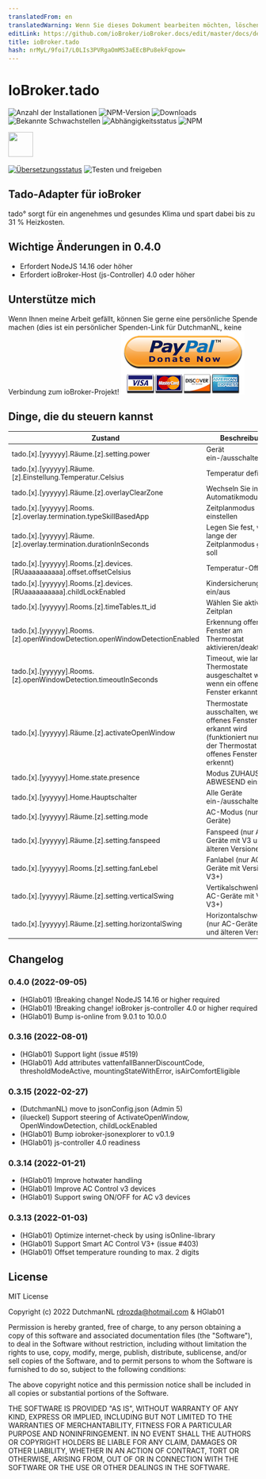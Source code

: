 ```yaml
---
translatedFrom: en
translatedWarning: Wenn Sie dieses Dokument bearbeiten möchten, löschen Sie bitte das Feld "translationsFrom". Andernfalls wird dieses Dokument automatisch erneut übersetzt
editLink: https://github.com/ioBroker/ioBroker.docs/edit/master/docs/de/adapterref/iobroker.tado/README.md
title: ioBroker.tado
hash: nrMyL/9foi7/L0LIs3PVRgaOmMS3aEEcBPu8ekFqpow=
---
```

# IoBroker.tado

![Anzahl der Installationen](http://iobroker.live/badges/tado-stable.svg)
![NPM-Version](http://img.shields.io/npm/v/iobroker.tado.svg)
![Downloads](https://img.shields.io/npm/dm/iobroker.tado.svg)
![Bekannte Schwachstellen](https://snyk.io/test/github/DrozmotiX/ioBroker.tado/badge.svg)
![Abhängigkeitsstatus](https://img.shields.io/librariesio/release/npm/iobroker.tado)
![NPM](https://nodei.co/npm/iobroker.tado.png?downloads=true)

<img src="./admin/tado.png" width="50" height="50">

[![Übersetzungsstatus](https://weblate.iobroker.net/widgets/adapters/-/tado/svg-badge.svg)](https://weblate.iobroker.net/engage/adapters/?utm_source=widget) ![Testen und freigeben](https://github.com/DrozmotiX/ioBroker.tado/workflows/Test%20and%20Release/badge.svg)

## Tado-Adapter für ioBroker
tado° sorgt für ein angenehmes und gesundes Klima und spart dabei bis zu 31 % Heizkosten.

## Wichtige Änderungen in 0.4.0
* Erfordert NodeJS 14.16 oder höher
* Erfordert ioBroker-Host (js-Controller) 4.0 oder höher

## Unterstütze mich
Wenn Ihnen meine Arbeit gefällt, können Sie gerne eine persönliche Spende machen (dies ist ein persönlicher Spenden-Link für DutchmanNL, keine Verbindung zum ioBroker-Projekt! [![Spenden](https://raw.githubusercontent.com/DrozmotiX/ioBroker.tado/main/admin/button.png)](http://paypal.me/DutchmanNL)

## Dinge, die du steuern kannst
| Zustand | Beschreibung |
| ----- | ----------- |
| tado.[x].[yyyyyy].Räume.[z].setting.power | Gerät ein-/ausschalten |
| tado.[x].[yyyyyy].Räume.[z].Einstellung.Temperatur.Celsius | Temperatur definieren |
| tado.[x].[yyyyyy].Räume.[z].overlayClearZone | Wechseln Sie in den Automatikmodus |
| tado.[x].[yyyyyy].Rooms.[z].overlay.termination.typeSkillBasedApp | Zeitplanmodus einstellen |
| tado.[x].[yyyyyy].Räume.[z].overlay.termination.durationInSeconds | Legen Sie fest, wie lange der Zeitplanmodus gelten soll |
| tado.[x].[yyyyyy].Rooms.[z].devices.[RUaaaaaaaaaa].offset.offsetCelsius | Temperatur-Offset |
| tado.[x].[yyyyyy].Rooms.[z].devices.[RUaaaaaaaaaa].childLockEnabled | Kindersicherung ein/aus |
| tado.[x].[yyyyyy].Rooms.[z].timeTables.tt_id | Wählen Sie aktiven Zeitplan |
| tado.[x].[yyyyyy].Rooms.[z].openWindowDetection.openWindowDetectionEnabled | Erkennung offener Fenster am Thermostat aktivieren/deaktivieren |
| tado.[x].[yyyyyy].Rooms.[z].openWindowDetection.timeoutInSeconds | Timeout, wie lange Thermostate ausgeschaltet werden, wenn ein offenes Fenster erkannt wird |
| tado.[x].[yyyyyy].Räume.[z].activateOpenWindow | Thermostate ausschalten, wenn ein offenes Fenster erkannt wird (funktioniert nur, wenn der Thermostat ein offenes Fenster erkennt) |
| tado.[x].[yyyyyy].Home.state.presence | Modus ZUHAUSE oder ABWESEND einstellen |
| tado.[x].[yyyyyy].Home.Hauptschalter | Alle Geräte ein-/ausschalten |
| tado.[x].[yyyyyy].Räume.[z].setting.mode | AC-Modus (nur AC-Geräte) |
| tado.[x].[yyyyyy].Räume.[z].setting.fanspeed | Fanspeed (nur AC-Geräte mit V3 und älteren Versionen) |
| tado.[x].[yyyyyy].Rooms.[z].setting.fanLebel | Fanlabel (nur AC-Geräte mit Version V3+) |
| tado.[x].[yyyyyy].Räume.[z].setting.verticalSwing | Vertikalschwenk (nur AC-Geräte mit Version V3+) |
| tado.[x].[yyyyyy].Räume.[z].setting.horizontalSwing | Horizontalschwenk (nur AC-Geräte mit V3 und älteren Versionen) |

## Changelog
<!--
    Placeholder for the next version (at the beginning of the line):
    ### __WORK IN PROGRESS__
-->
### 0.4.0 (2022-09-05)
* (HGlab01) !Breaking change! NodeJS 14.16 or higher required
* (HGlab01) !Breaking change! ioBroker js-controller 4.0 or higher required
* (HGlab01) Bump is-online from 9.0.1 to 10.0.0

### 0.3.16 (2022-08-01)
* (HGlab01) Support light (issue #519)
* (HGlab01) Add attributes vattenfallBannerDiscountCode, thresholdModeActive, mountingStateWithError, isAirComfortEligible

### 0.3.15 (2022-02-27)
* (DutchmanNL) move to jsonConfig.json (Admin 5)
* (ilueckel) Support steering of ActivateOpenWindow, OpenWindowDetection, childLockEnabled 
* (HGlab01) Bump iobroker-jsonexplorer to v0.1.9
* (HGlab01) js-controller 4.0 readiness

### 0.3.14 (2022-01-21)
* (HGlab01) Improve hotwater handling
* (HGlab01) Improve AC Control v3 devices 
* (HGlab01) Support swing ON/OFF for AC v3 devices

### 0.3.13 (2022-01-03)
* (HGlab01) Optimize internet-check by using isOnline-library
* (HGlab01) Support Smart AC Control V3+ (issue #403)
* (HGlab01) Offset temperature rounding to max. 2 digits

## License
MIT License

Copyright (c) 2022 DutchmanNL <rdrozda@hotmail.com> & HGlab01

Permission is hereby granted, free of charge, to any person obtaining a copy
of this software and associated documentation files (the "Software"), to deal
in the Software without restriction, including without limitation the rights
to use, copy, modify, merge, publish, distribute, sublicense, and/or sell
copies of the Software, and to permit persons to whom the Software is
furnished to do so, subject to the following conditions:

The above copyright notice and this permission notice shall be included in all
copies or substantial portions of the Software.

THE SOFTWARE IS PROVIDED "AS IS", WITHOUT WARRANTY OF ANY KIND, EXPRESS OR
IMPLIED, INCLUDING BUT NOT LIMITED TO THE WARRANTIES OF MERCHANTABILITY,
FITNESS FOR A PARTICULAR PURPOSE AND NONINFRINGEMENT. IN NO EVENT SHALL THE
AUTHORS OR COPYRIGHT HOLDERS BE LIABLE FOR ANY CLAIM, DAMAGES OR OTHER
LIABILITY, WHETHER IN AN ACTION OF CONTRACT, TORT OR OTHERWISE, ARISING FROM,
OUT OF OR IN CONNECTION WITH THE SOFTWARE OR THE USE OR OTHER DEALINGS IN THE
SOFTWARE.